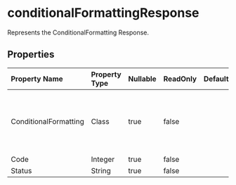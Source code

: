 # **conditionalFormattingResponse**

Represents the ConditionalFormatting Response. 

## **Properties**

| Property Name | Property Type | Nullable |  ReadOnly | DefaultValue | Description | 
| :- | :- | :- |:- |  :- | :- |
|ConditionalFormatting|Class|true|false |  |This class has a property named ConditionalFormatting of type ConditionalFormatting that can be accessed and modified.|
|Code|Integer|true|false |  ||
|Status|String|true|false |  ||


